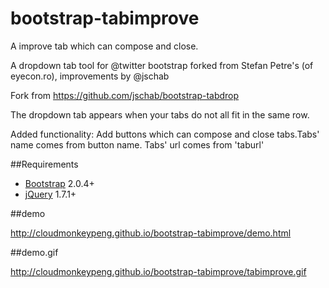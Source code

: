 bootstrap-tabimprove
====================

A improve tab which can compose and close.

A dropdown tab tool for @twitter bootstrap forked from Stefan Petre's (of eyecon.ro), improvements by @jschab

Fork from https://github.com/jschab/bootstrap-tabdrop

The dropdown tab appears when your tabs do not all fit in the same row.

Added functionality: Add buttons which can compose and close tabs.Tabs' name comes from button name. Tabs' url comes from 'taburl' 


##Requirements

* [Bootstrap](http://twitter.github.com/bootstrap/) 2.0.4+
* [jQuery](http://jquery.com/) 1.7.1+

##demo

http://cloudmonkeypeng.github.io/bootstrap-tabimprove/demo.html


##demo.gif

http://cloudmonkeypeng.github.io/bootstrap-tabimprove/tabimprove.gif